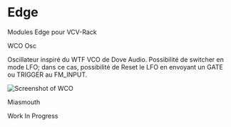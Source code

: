 # Edge
Modules Edge pour VCV-Rack



WCO Osc

Oscillateur inspiré du WTF VCO de Dove Audio.
Possibilité de switcher en mode LFO; dans ce cas, possibilité de Reset le LFO
en envoyant un GATE ou TRIGGER au FM_INPUT.

![Screenshot of WCO](Edge/res/WCO_preview.jpg)


Miasmouth

Work In Progress

